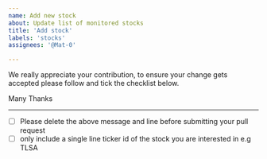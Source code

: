 ```yaml
---
name: Add new stock
about: Update list of monitored stocks
title: 'Add stock'
labels: 'stocks'
assignees: '@Mat-0'

---
```



We really appreciate your contribution, to ensure your change gets accepted please follow and tick the checklist below.

Many Thanks

---

- [ ] Please delete the above message and line before submitting your pull request
- [ ] only include a single line ticker id of the stock you are interested in e.g TLSA
